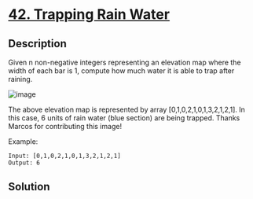 # [42. Trapping Rain Water](https://leetcode.com/problems/trapping-rain-water)

## Description

Given n non-negative integers representing an elevation map where the width of each bar is 1, compute how much water it is able to trap after raining.

![image](http://www.leetcode.com/static/images/problemset/rainwatertrap.png)

The above elevation map is represented by array [0,1,0,2,1,0,1,3,2,1,2,1]. In this case, 6 units of rain water (blue section) are being trapped. Thanks Marcos for contributing this image!

Example:

```
Input: [0,1,0,2,1,0,1,3,2,1,2,1]
Output: 6
```

## Solution

